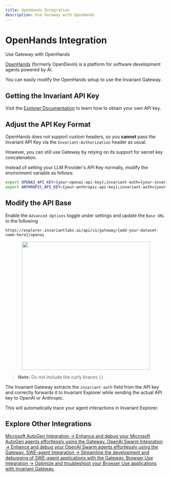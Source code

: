 ```yaml
---
title: OpenHands Integration
description: Use Gateway with OpenHands
---
```


# OpenHands Integration

<div class='subtitle'>Use Gateway with OpenHands</div>

[OpenHands](https://github.com/All-Hands-AI/OpenHands) (formerly OpenDevin) is a platform for software development agents powered by AI.

You can easily modify the OpenHands setup to use the Invariant Gateway.

## Getting the Invariant API Key

Visit the [Explorer Documentation](https://explorer.invariantlabs.ai/docs/explorer) to learn how to obtain your own API key.

## Adjust the API Key Format

OpenHands does not support custom headers, so you **cannot** pass the Invariant API Key via the `Invariant-Authorization` header as usual.

However, you can still use Gateway by relying on its support for secret key concatenation.

Instead of setting your LLM Provider's API Key normally, modify the environment variable as follows:

```bash
export OPENAI_API_KEY={your-openai-api-key};invariant-auth={your-invariant-api-key}
export ANTHROPIC_API_KEY={your-anthropic-api-key};invariant-auth={your-invariant-api-key}
```

## Modify the API Base

Enable the `Advanced Options` toggle under settings and update the `Base URL` to the following

```
https://explorer.invariantlabs.ai/api/v1/gateway/{add-your-dataset-name-here}/openai
```

<img src="site:gateway/assets/openhands-integration.png" style="height: 400px !important; display: block; margin: 0 auto;"/>

> **Note:** Do not include the curly braces `{}`.

The Invariant Gateway extracts the `invariant-auth` field from the API key and correctly forwards it to Invariant Explorer while sending the actual API key to OpenAI or Anthropic.

This will automatically trace your agent interactions in Invariant Explorer.

## Explore Other Integrations

<div class='tiles'>

<a href="../microsoft-autogen" class='tile'>
    <span class='tile-title'>Microsoft AutoGen Integration →</span>
    <span class='tile-description'>Enhance and debug your Microsoft AutoGen agents effortlessly using the Gateway.</span>
</a>

<a href="../openai-swarm" class='tile'>
    <span class='tile-title'>OpenAI Swarm Integration →</span>
    <span class='tile-description'>Enhance and debug your OpenAI Swarm agents effortlessly using the Gateway.</span>
</a>

<a href="../swe-agent" class='tile'>
    <span class='tile-title'>SWE-agent Integration →</span>
    <span class='tile-description'>Streamline the development and debugging of SWE-agent applications with the Gateway.</span>
</a>

<a href="../browser-use" class='tile'>
    <span class='tile-title'>Browser Use Integration →</span>
    <span class='tile-description'>Optimize and troubleshoot your Browser Use applications with Invariant Gateway.</span>
</a>

</div>

